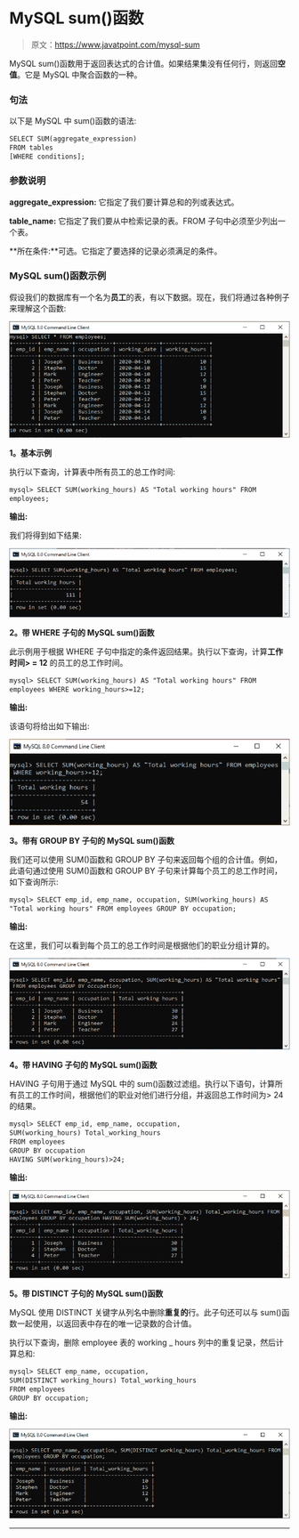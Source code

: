 # MySQL sum()函数

> 原文：<https://www.javatpoint.com/mysql-sum>

MySQL sum()函数用于返回表达式的合计值。如果结果集没有任何行，则返回**空值**。它是 MySQL 中聚合函数的一种。

### 句法

以下是 MySQL 中 sum()函数的语法:

```
SELECT SUM(aggregate_expression)  
FROM tables  
[WHERE conditions];

```

### 参数说明

**aggregate_expression:** 它指定了我们要计算总和的列或表达式。

**table_name:** 它指定了我们要从中检索记录的表。FROM 子句中必须至少列出一个表。

**所在条件:**可选。它指定了要选择的记录必须满足的条件。

### MySQL sum()函数示例

假设我们的数据库有一个名为**员工**的表，有以下数据。现在，我们将通过各种例子来理解这个函数:

![mysql sum()](img/4f17029cec554129d759fc7665009717.png)

**1。基本示例**

执行以下查询，计算表中所有员工的总工作时间:

```
mysql> SELECT SUM(working_hours) AS "Total working hours" FROM employees;

```

**输出:**

我们将得到如下结果:

![mysql sum()](img/4fe812fb181b1c08ce22bb456a06632c.png)

**2。带 WHERE 子句的 MySQL sum()函数**

此示例用于根据 WHERE 子句中指定的条件返回结果。执行以下查询，计算**工作时间> = 12** 的员工的总工作时间。

```
mysql> SELECT SUM(working_hours) AS "Total working hours" FROM employees WHERE working_hours>=12;

```

**输出:**

该语句将给出如下输出:

![mysql sum()](img/2023fcaecb579562531a4e90684b911f.png)

**3。带有 GROUP BY 子句的 MySQL sum()函数**

我们还可以使用 SUM()函数和 GROUP BY 子句来返回每个组的合计值。例如，此语句通过使用 SUM()函数和 GROUP BY 子句来计算每个员工的总工作时间，如下查询所示:

```
mysql> SELECT emp_id, emp_name, occupation, SUM(working_hours) AS "Total working hours" FROM employees GROUP BY occupation;

```

**输出:**

在这里，我们可以看到每个员工的总工作时间是根据他们的职业分组计算的。

![mysql sum()](img/5b0e08a9dd107f02712cab4cf2383821.png)

**4。带 HAVING 子句的 MySQL sum()函数**

HAVING 子句用于通过 MySQL 中的 sum()函数过滤组。执行以下语句，计算所有员工的工作时间，根据他们的职业对他们进行分组，并返回总工作时间为> 24 的结果。

```
mysql> SELECT emp_id, emp_name, occupation, 
SUM(working_hours) Total_working_hours 
FROM employees 
GROUP BY occupation 
HAVING SUM(working_hours)>24;

```

**输出:**

![mysql sum()](img/32c95c1d66315cd3b6f24a5ff762e924.png)

**5。带 DISTINCT 子句的 MySQL sum()函数**

MySQL 使用 DISTINCT 关键字从列名中删除**重复的**行。此子句还可以与 sum()函数一起使用，以返回表中存在的唯一记录数的合计值。

执行以下查询，删除 employee 表的 working _ hours 列中的重复记录，然后计算总和:

```
mysql> SELECT emp_name, occupation, 
SUM(DISTINCT working_hours) Total_working_hours
FROM employees 
GROUP BY occupation;

```

**输出:**

![mysql sum()](img/4b62e5ce4f3b286c9bd0104cdd4e8eec.png)

* * *
